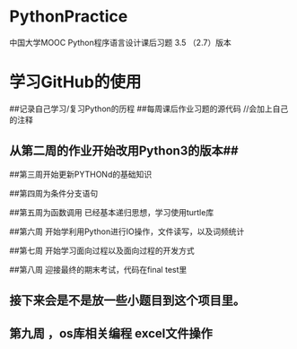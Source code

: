 # PythonPractice
中国大学MOOC Python程序语言设计课后习题 3.5 （2.7）版本
# 学习GitHub的使用
##记录自己学习/复习Python的历程
##每周课后作业习题的源代码 //会加上自己的注释

## 从第二周的作业开始改用Python3的版本##

##第三周开始更新PYTHONd的基础知识

##第四周为条件分支语句

##第五周为函数调用 已经基本递归思想，学习使用turtle库

##第六周 开始学利用Python进行IO操作，文件读写，以及词频统计

##第七周 开始学习面向过程以及面向过程的开发方式

##第八周 迎接最终的期末考试，代码在final test里

## 接下来会是不是放一些小题目到这个项目里。

## 第九周 ，os库相关编程 excel文件操作